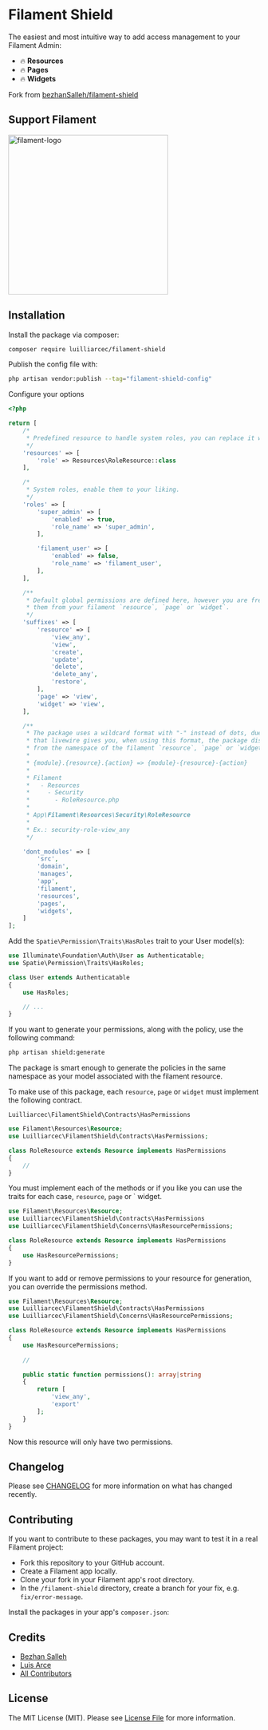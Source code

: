 # Filament Shield

The easiest and most intuitive way to add access management to your Filament Admin:

- :fire: **Resources**
- :fire: **Pages**
- :fire: **Widgets**

Fork from [bezhanSalleh/filament-shield](https://github.com/bezhanSalleh/filament-shield)

## Support Filament

<a href="https://github.com/sponsors/danharrin">
<img width="320" alt="filament-logo" src="https://filamentadmin.com/images/sponsor-banner.jpg">
</a>

## Installation

Install the package via composer:

```bash
composer require luilliarcec/filament-shield
```

Publish the config file with:

```bash
php artisan vendor:publish --tag="filament-shield-config"
```

Configure your options

```php
<?php

return [
    /*
     * Predefined resource to handle system roles, you can replace it with your own.
     */
    'resources' => [
        'role' => Resources\RoleResource::class
    ],

    /*
     * System roles, enable them to your liking.
     */
    'roles' => [
        'super_admin' => [
            'enabled' => true,
            'role_name' => 'super_admin',
        ],

        'filament_user' => [
            'enabled' => false,
            'role_name' => 'filament_user',
        ],
    ],

    /**
     * Default global permissions are defined here, however you are free to change
     * them from your filament `resource`, `page` or `widget`.
     */
    'suffixes' => [
        'resource' => [
            'view_any',
            'view',
            'create',
            'update',
            'delete',
            'delete_any',
            'restore',
        ],
        'page' => 'view',
        'widget' => 'view',
    ],

    /**
     * The package uses a wildcard format with "-" instead of dots, due to the representation of objects
     * that livewire gives you, when using this format, the package discovers the segments
     * from the namespace of the filament `resource`, `page` or `widget`.
     *
     * {module}.{resource}.{action} => {module}-{resource}-{action}
     *
     * Filament
     *   - Resources
     *     - Security
     *       - RoleResource.php
     *
     * App\Filament\Resources\Security\RoleResource
     *
     * Ex.: security-role-view_any
     */

    'dont_modules' => [
        'src',
        'domain',
        'manages',
        'app',
        'filament',
        'resources',
        'pages',
        'widgets',
    ]
];
```

Add the `Spatie\Permission\Traits\HasRoles` trait to your User model(s):

```php
use Illuminate\Foundation\Auth\User as Authenticatable;
use Spatie\Permission\Traits\HasRoles;

class User extends Authenticatable
{
    use HasRoles;

    // ...
}
```

If you want to generate your permissions, along with the policy, use the following command:

```bash
php artisan shield:generate
```

The package is smart enough to generate the policies in the same namespace
as your model associated with the filament resource.

To make use of this package, each `resource`, `page` or `widget` must implement the following contract.

`Luilliarcec\FilamentShield\Contracts\HasPermissions`

```php
use Filament\Resources\Resource;
use Luilliarcec\FilamentShield\Contracts\HasPermissions;

class RoleResource extends Resource implements HasPermissions
{
    // 
}
```

You must implement each of the methods or if you like you can use the traits for each case, `resource`, `page` or `
widget.

```php
use Filament\Resources\Resource;
use Luilliarcec\FilamentShield\Contracts\HasPermissions
use Luilliarcec\FilamentShield\Concerns\HasResourcePermissions;

class RoleResource extends Resource implements HasPermissions
{
    use HasResourcePermissions;
}
```

If you want to add or remove permissions to your resource for generation, you can override the permissions method.

```php
use Filament\Resources\Resource;
use Luilliarcec\FilamentShield\Contracts\HasPermissions
use Luilliarcec\FilamentShield\Concerns\HasResourcePermissions;

class RoleResource extends Resource implements HasPermissions
{
    use HasResourcePermissions;
    
    //

    public static function permissions(): array|string
    {
        return [
            'view_any',
            'export'
        ];
    }
}
```

Now this resource will only have two permissions.


## Changelog

Please see [CHANGELOG](CHANGELOG.md) for more information on what has changed recently.

## Contributing

If you want to contribute to these packages, you may want to test it in a real Filament project:

- Fork this repository to your GitHub account.
- Create a Filament app locally.
- Clone your fork in your Filament app's root directory.
- In the `/filament-shield` directory, create a branch for your fix, e.g. `fix/error-message`.

Install the packages in your app's `composer.json`:

## Credits

- [Bezhan Salleh](https://github.com/bezhanSalleh)
- [Luis Arce](https://github.com/luilliarcec)
- [All Contributors](../../contributors)

## License

The MIT License (MIT). Please see [License File](LICENSE.md) for more information.
